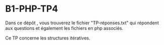 # B1-PHP-TP4
Dans ce dépôt , vous trouverez le fichier "TP-réponses.txt" qui répondent aux questions et également les fichiers en php associés.


Ce TP concerne les structures itératives.
